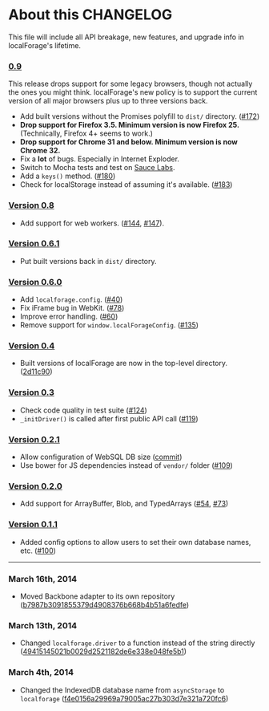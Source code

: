 # About this CHANGELOG

This file will include all API breakage, new features, and upgrade info in
localForage's lifetime.

### [0.9](https://github.com/mozilla/localForage/releases/tag/0.9.1)

This release drops support for some legacy browsers, though not actually the
ones you might think. localForage's new policy is to support the current
version of all major browsers plus up to three versions back.

* Add built versions without the Promises polyfill to `dist/` directory. ([#172](https://github.com/mozilla/localForage/pull/172))
* **Drop support for Firefox 3.5. Minimum version is now Firefox 25.** (Technically, Firefox 4+ seems to work.)
* **Drop support for Chrome 31 and below. Minimum version is now Chrome 32.**
* Fix a **lot** of bugs. Especially in Internet Exploder.
* Switch to Mocha tests and test on [Sauce Labs](https://saucelabs.com/).
* Add a `keys()` method. ([#180](https://github.com/mozilla/localForage/pull/180))
* Check for localStorage instead of assuming it's available. ([#183](https://github.com/mozilla/localForage/pull/183))

### [Version 0.8](https://github.com/mozilla/localForage/releases/tag/0.8.1)

* Add support for web workers. ([#144](https://github.com/mozilla/localForage/pull/144), [#147](https://github.com/mozilla/localForage/pull/147)).

### [Version 0.6.1](https://github.com/mozilla/localForage/releases/tag/0.6.1)

* Put built versions back in `dist/` directory.

### [Version 0.6.0](https://github.com/mozilla/localForage/releases/tag/0.6.0)

* Add `localforage.config`. ([#40](https://github.com/mozilla/localForage/pull/140))
* Fix iFrame bug in WebKit. ([#78](https://github.com/mozilla/localForage/issues/78))
* Improve error handling. ([#60](https://github.com/mozilla/localForage/issues/60))
* Remove support for `window.localForageConfig`. ([#135](https://github.com/mozilla/localForage/issues/135))

### [Version 0.4](https://github.com/mozilla/localForage/releases/tag/0.4.0)

* Built versions of localForage are now in the top-level directory. ([2d11c90](https://github.com/mozilla/localForage/commit/2d11c90))

### [Version 0.3](https://github.com/mozilla/localForage/releases/tag/0.3.0)

* Check code quality in test suite ([#124](https://github.com/mozilla/localForage/pull/124))
* `_initDriver()` is called after first public API call ([#119](https://github.com/mozilla/localForage/pull/119))

### [Version 0.2.1](https://github.com/mozilla/localForage/releases/tag/0.2.1)

* Allow configuration of WebSQL DB size ([commit](https://github.com/mozilla/localForage/commit/6e78fff51a23e729206a03e5b750e959d8610f8c))
* Use bower for JS dependencies instead of `vendor/` folder ([#109](https://github.com/mozilla/localForage/pull/109))

### [Version 0.2.0](https://github.com/mozilla/localForage/releases/tag/0.2.0)

* Add support for ArrayBuffer, Blob, and TypedArrays ([#54](https://github.com/mozilla/localForage/pull/54), [#73](https://github.com/mozilla/localForage/pull/73))

### [Version 0.1.1](https://github.com/mozilla/localForage/releases/tag/0.1.1)

* Added config options to allow users to set their own database names, etc. ([#100](https://github.com/mozilla/localForage/pull/100))

---

### March 16th, 2014

* Moved Backbone adapter to its own repository ([b7987b3091855379d4908376b668b4b51a6fedfe](https://github.com/mozilla/localForage/commit/b7987b3091855379d4908376b668b4b51a6fedfe))

### March 13th, 2014

* Changed `localforage.driver` to a function instead of the string directly ([49415145021b0029d2521182de6e338e048fe5b1](https://github.com/mozilla/localForage/commit/49415145021b0029d2521182de6e338e048fe5b1))

### March 4th, 2014

* Changed the IndexedDB database name from `asyncStorage` to `localforage` ([f4e0156a29969a79005ac27b303d7e321a720fc6](https://github.com/mozilla/localForage/commit/f4e0156a29969a79005ac27b303d7e321a720fc6))
